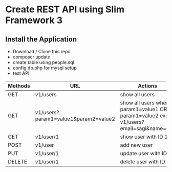 # Create REST API using Slim Framework 3 

## Install the Application
- Download / Clone this repo
- composer update
- create table using people.sql
- config db.php for mysql setup
- test API 

| Methods |    URL   |               Actions |
|---------|----------|-----------------------|
| GET     | v1/users  | show all users        |
| GET     | v1/users?param1=value1&param2=value2  | show all users where param1=value1 OR param1=value2 ex: v1/users?email=sagi&name=dwi
| GET     | v1/user/1 | show user with ID 1   |
| POST    | v1/user   | add new user          |
| PUT     | v1/user/1 | update user with ID 1 |
| DELETE  | v1/user/1 | delete user with ID 1 |
